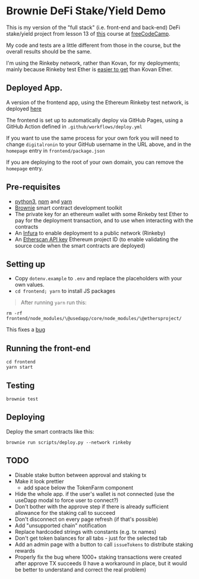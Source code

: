 # Brownie DeFi Stake/Yield Demo

This is my version of the "full stack" (i.e. front-end and back-end) DeFi stake/yield project from lesson 13 of [this](https://www.freecodecamp.org/news/learn-solidity-blockchain-and-smart-contracts-in-a-free/) course at [freeCodeCamp](https://www.freecodecamp.org).

My code and tests are a little different from those in the course, but the overall results should be the same.

I'm using the Rinkeby network, rather than Kovan, for my deployments; mainly because Rinkeby test Ether is [easier to get](https://faucet.rinkeby.io/) than Kovan Ether.

## Deployed App.

A version of the frontend app, using the Ethereum Rinkeby test network, is deployed [here](https://digitalronin.github.io/defi-stake-yield-brownie/frontend/build/)

The frontend is set up to automatically deploy via GitHub Pages, using a GitHub Action defined in `.github/workflows/deploy.yml`

If you want to use the same process for your own fork you will need to change `digitalronin` to your GitHub username in the URL above, and in the `homepage` entry in `frontend/package.json`

If you are deploying to the root of your own domain, you can remove the `homepage` entry.

## Pre-requisites

- [python3](https://www.python.org/), [npm](https://nodejs.org/en/knowledge/getting-started/npm/what-is-npm/) and [yarn](https://yarnpkg.com/)
- [Brownie](https://github.com/eth-brownie/brownie#brownie) smart contract development toolkit
- The private key for an ethereum wallet with some Rinkeby test Ether to pay for the deployment transaction, and to use when interacting with the contracts
- An [Infura](https://infura.io/) to enable deployment to a public network (Rinkeby)
- An [Etherscan API key](https://etherscan.io/myapikey) Ethereum project ID (to enable validating the source code when the smart contracts are deployed)

## Setting up

- Copy `dotenv.example` to `.env` and replace the placeholders with your own values.
- `cd frontend; yarn` to install JS packages

> After running `yarn` run this:

```
rm -rf frontend/node_modules/\@usedapp/core/node_modules/\@ethersproject/
```

This fixes a [bug](https://github.com/TrueFiEng/useDApp/issues/263#issuecomment-961158657)

## Running the front-end

```
cd frontend
yarn start
```

## Testing

`brownie test`

## Deploying

Deploy the smart contracts like this:

```
brownie run scripts/deploy.py --network rinkeby
```

## TODO

- Disable stake button between approval and staking tx
- Make it look prettier
  - add space below the TokenFarm component
- Hide the whole app. if the user's wallet is not connected (use the useDapp modal to force user to connect?)
- Don't bother with the approve step if there is already sufficient allowance for the staking call to succeed
- Don't disconnect on every page refresh (if that's possible)
- Add "unsupported chain" notification
- Replace hardcoded strings with constants (e.g. tx names)
- Don't get token balances for all tabs - just for the selected tab
- Add an admin page with a button to call `issueTokens` to distribute staking rewards
- Properly fix the bug where 1000+ staking transactions were created after approve TX succeeds (I have a workaround in place, but it would be better to understand and correct the real problem)

